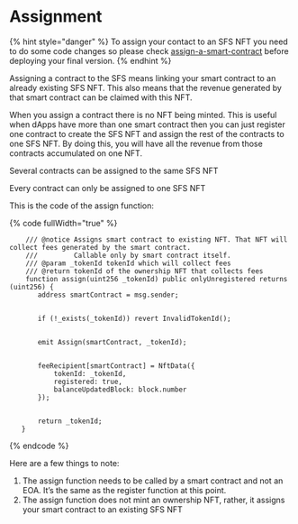 # Assignment

{% hint style="danger" %}
To assign your contact to an SFS NFT you need to do some code changes so please check [assign-a-smart-contract](../../build-on-mode/sfs-sequencer-fee-sharing/assign-a-smart-contract/ "mention") before deploying your final version.
{% endhint %}

Assigning a contract to the SFS means linking your smart contract to an already existing SFS NFT. This also means that the revenue generated by that smart contract can be claimed with this NFT.

When you assign a contract there is no NFT being minted. This is useful when dApps have more than one smart contract then you can just register one contract to create the SFS NFT and assign the rest of the contracts to one SFS NFT. By doing this, you will have all the revenue from those contracts accumulated on one NFT.

Several contracts can be assigned to the same SFS NFT

Every contract can only be assigned to one SFS NFT

This is the code of the assign function:

{% code fullWidth="true" %}
```solidity
    /// @notice Assigns smart contract to existing NFT. That NFT will collect fees generated by the smart contract.
    ///         Callable only by smart contract itself.
    /// @param _tokenId tokenId which will collect fees
    /// @return tokenId of the ownership NFT that collects fees
    function assign(uint256 _tokenId) public onlyUnregistered returns (uint256) {
       address smartContract = msg.sender;


       if (!_exists(_tokenId)) revert InvalidTokenId();


       emit Assign(smartContract, _tokenId);


       feeRecipient[smartContract] = NftData({
           tokenId: _tokenId,
           registered: true,
           balanceUpdatedBlock: block.number
       });


       return _tokenId;
   }
```
{% endcode %}

Here are a few things to note:

1. The assign function needs to be called by a smart contract and not an EOA. It’s the same as the register function at this point.
2. The assign function does not mint an ownership NFT, rather, it assigns your smart contract to an existing SFS NFT
